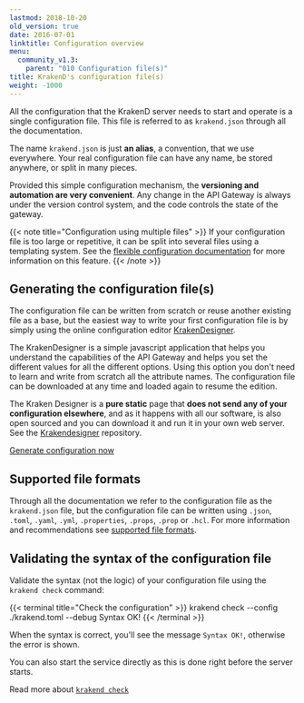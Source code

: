 ```yaml
---
lastmod: 2018-10-20
old_version: true
date: 2016-07-01
linktitle: Configuration overview
menu:
  community_v1.3:
    parent: "010 Configuration file(s)"
title: KrakenD's configuration file(s)
weight: -1000
---
```

All the configuration that the KrakenD server needs to start and operate is a single configuration file. This file is referred to as `krakend.json` through all the documentation.

The name `krakend.json` is just **an alias**, a convention, that we use everywhere. Your real configuration file can have any name, be stored anywhere, or split in many pieces.

Provided this simple configuration mechanism, the **versioning and automation are very convenient**. Any change in the API Gateway is always under the version control system, and the code controls the state of the gateway.


{{< note title="Configuration using multiple files" >}}
If your configuration file is too large or repetitive, it can be split into several files using a templating system. See the [flexible configuration documentation](/docs/v1.3/configuration/flexible-config/) for more information on this feature.
{{< /note >}}


## Generating the configuration file(s)
The configuration file can be written from scratch or reuse another existing file as a base, but the easiest way to write your first configuration file is by simply using the online configuration editor [KrakenDesigner](https://designer.krakend.io/).

The KrakenDesigner is a simple javascript application that helps you understand the capabilities of the API Gateway and helps you set the different values for all the different options. Using this option you don't need to learn and write from scratch all the attribute names. The configuration file can be downloaded at any time and loaded again to resume the edition.

The Kraken Designer is a **pure static** page that **does not send any of your configuration elsewhere**, and as it happens with all our software, is also open sourced and you can download it and run it in your own web server. See the [Krakendesigner](https://github.com/devopsfaith/krakendesigner) repository.

<a class="btn btn-secondary btn-circle" href="https://designer.krakend.io/">Generate configuration now</a>

## Supported file formats
Through all the documentation we refer to the configuration file as the `krakend.json` file, but the configuration file can be written using `.json`, `.toml`, `.yaml`, `.yml`, `.properties`, `.props`, `.prop` or `.hcl`. For more information and recommendations see [supported file formats](/docs/v1.3/configuration/supported-formats/).

## Validating the syntax of the configuration file
Validate the syntax (not the logic) of your configuration file using the `krakend check` command:

{{< terminal title="Check the configuration" >}}
krakend check --config ./krakend.toml --debug
Syntax OK!
{{< /terminal >}}

When the syntax is correct, you'll see the message `Syntax OK!`, otherwise the error is shown.

You can also start the service directly as this is done right before the server starts.

Read more about [`krakend check`](/docs/v1.3/commands/check/)
